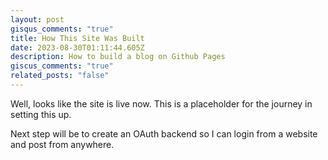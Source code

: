 ```yaml
---
layout: post
gisqus_comments: "true"
title: How This Site Was Built
date: 2023-08-30T01:11:44.605Z
description: How to build a blog on Github Pages
giscus_comments: "true"
related_posts: "false"
---
```

Well, looks like the site is live now. This is a placeholder for the journey in setting this up.

Next step will be to create an OAuth backend so I can login from a website and post from anywhere.